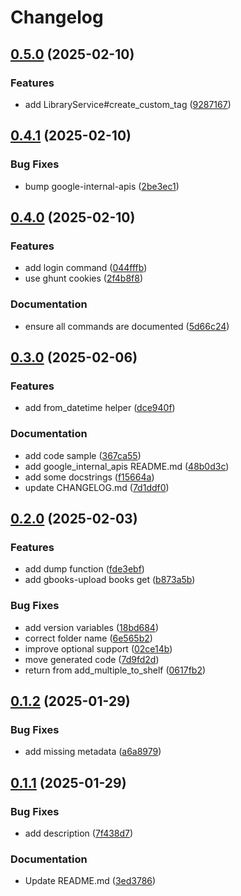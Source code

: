 # Changelog

## [0.5.0](https://github.com/Mause/gbooks-upload/compare/gbooks-upload-v0.4.1...gbooks-upload-v0.5.0) (2025-02-10)


### Features

* add LibraryService#create_custom_tag ([9287167](https://github.com/Mause/gbooks-upload/commit/92871672646f35a8356884f713ec353248a0255d))

## [0.4.1](https://github.com/Mause/gbooks-upload/compare/gbooks-upload-v0.4.0...gbooks-upload-v0.4.1) (2025-02-10)


### Bug Fixes

* bump google-internal-apis ([2be3ec1](https://github.com/Mause/gbooks-upload/commit/2be3ec11fb06ae2fa79c4da4327666225e6b4c41))

## [0.4.0](https://github.com/Mause/gbooks-upload/compare/gbooks-upload-v0.3.0...gbooks-upload-v0.4.0) (2025-02-10)


### Features

* add login command ([044fffb](https://github.com/Mause/gbooks-upload/commit/044fffbe8e8fe329d9b80cc16ad23e8422d0374a))
* use ghunt cookies ([2f4b8f8](https://github.com/Mause/gbooks-upload/commit/2f4b8f8df13b810e9cb09e0449b64274bf55080b))


### Documentation

* ensure all commands are documented ([5d66c24](https://github.com/Mause/gbooks-upload/commit/5d66c240a6d4e0fee1f935f4688071162f442bfc))

## [0.3.0](https://github.com/Mause/gbooks-upload/compare/gbooks-upload-v0.2.0...gbooks-upload-v0.3.0) (2025-02-06)


### Features

* add from_datetime helper ([dce940f](https://github.com/Mause/gbooks-upload/commit/dce940f55085c99703970b9fbaede9c85a3ecb95))


### Documentation

* add code sample ([367ca55](https://github.com/Mause/gbooks-upload/commit/367ca55763ed9451c4399e37cdf1b8a70509c8ef))
* add google_internal_apis README.md ([48b0d3c](https://github.com/Mause/gbooks-upload/commit/48b0d3ca9b8477afaffe329dbe9e521625b48c88))
* add some docstrings ([f15664a](https://github.com/Mause/gbooks-upload/commit/f15664ad39336234abb969d5097e85d15f6bba91))
* update CHANGELOG.md ([7d1ddf0](https://github.com/Mause/gbooks-upload/commit/7d1ddf0107ac3932ef8984c4017d278647ad4640))

## [0.2.0](https://github.com/Mause/gbooks-upload/compare/v0.1.2...v0.2.0) (2025-02-03)


### Features

* add dump function ([fde3ebf](https://github.com/Mause/gbooks-upload/commit/fde3ebfcf7591f1ee78dec238cd649da4345b71c))
* add gbooks-upload books get ([b873a5b](https://github.com/Mause/gbooks-upload/commit/b873a5b10b5b5f49c41817581cda93479ffae022))


### Bug Fixes

* add version variables ([18bd684](https://github.com/Mause/gbooks-upload/commit/18bd684074a337b8247e91a3e00364037427a8d2))
* correct folder name ([6e565b2](https://github.com/Mause/gbooks-upload/commit/6e565b254a2430f04ae17a5be34633b75c39139e))
* improve optional support ([02ce14b](https://github.com/Mause/gbooks-upload/commit/02ce14b8dfcc17327e1e96c0b1f5c18e784951cd))
* move generated code ([7d9fd2d](https://github.com/Mause/gbooks-upload/commit/7d9fd2d1d538546bdf2ae5e3e538c805c034f1bd))
* return from add_multiple_to_shelf ([0617fb2](https://github.com/Mause/gbooks-upload/commit/0617fb2de51203eee19160ca36d1921a5a12d5d3))

## [0.1.2](https://github.com/Mause/gbooks-upload/compare/v0.1.1...v0.1.2) (2025-01-29)


### Bug Fixes

* add missing metadata ([a6a8979](https://github.com/Mause/gbooks-upload/commit/a6a897917479621ac6fc37b64cc390f99588fca9))

## [0.1.1](https://github.com/Mause/gbooks-upload/compare/0.1.0...v0.1.1) (2025-01-29)


### Bug Fixes

* add description ([7f438d7](https://github.com/Mause/gbooks-upload/commit/7f438d7be1a792b5cadbe5782439e4a830b905c6))


### Documentation

* Update README.md ([3ed3786](https://github.com/Mause/gbooks-upload/commit/3ed3786e873c83bfbded46f4059509666a60e8fe))
